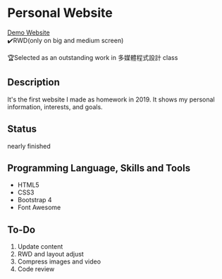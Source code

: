 # Personal Website
[Demo Website](https://kagari0803.github.io/personal-website/)  
✔️RWD(only on big and medium screen)    

🏆Selected as an outstanding work in 多媒體程式設計 class

## Description
It's the first website I made as homework in 2019. It shows my personal information, interests, and goals.

## Status
nearly finished

## Programming Language, Skills and Tools
* HTML5
* CSS3
* Bootstrap 4
* Font Awesome

## To-Do
1. Update content
2. RWD and layout adjust
3. Compress images and video
4. Code review
 
